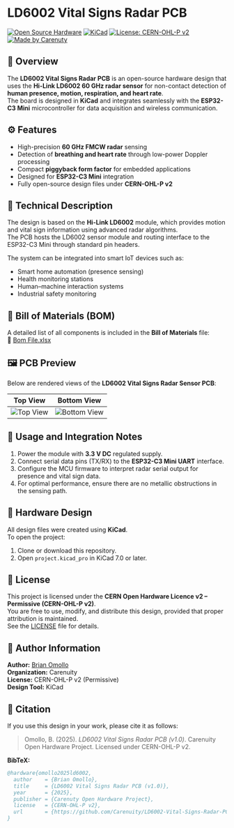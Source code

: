 # LD6002 Vital Signs Radar PCB

[![Open Source Hardware](https://img.shields.io/badge/Open--Source-Hardware-green.svg)](https://www.oshwa.org/)
[![KiCad](https://img.shields.io/badge/Designed%20With-KiCad-blue.svg)](https://www.kicad.org/)
[![License: CERN-OHL-P v2](https://img.shields.io/badge/License-CERN--OHL--P--v2-yellow.svg)](LICENSE)
[![Made by Carenuty](https://img.shields.io/badge/Made%20by-Carenuity-blueviolet.svg)](#)


## 📘 Overview
The **LD6002 Vital Signs Radar PCB** is an open-source hardware design that uses the **Hi-Link LD6002 60 GHz radar sensor** for non-contact detection of **human presence, motion, respiration, and heart rate**.  
The board is designed in **KiCad** and integrates seamlessly with the **ESP32-C3 Mini** microcontroller for data acquisition and wireless communication.


## ⚙️ Features
- High-precision **60 GHz FMCW radar** sensing
- Detection of **breathing and heart rate** through low-power Doppler processing
- Compact **piggyback form factor** for embedded applications
- Designed for **ESP32-C3 Mini** integration
- Fully open-source design files under **CERN-OHL-P v2**



## 🔧 Technical Description
The design is based on the **Hi-Link LD6002** module, which provides motion and vital sign information using advanced radar algorithms.  
The PCB hosts the LD6002 sensor module and routing interface to the ESP32-C3 Mini through standard pin headers.

The system can be integrated into smart IoT devices such as:
- Smart home automation (presence sensing)
- Health monitoring stations
- Human–machine interaction systems
- Industrial safety monitoring



## 🧾 Bill of Materials (BOM)
A detailed list of all components is included in the **Bill of Materials** file:  
📄 [Bom File.xlsx](Bom%20File.xlsx)


## 🖼️ PCB Preview

Below are rendered views of the **LD6002 Vital Signs Radar Sensor PCB**:

| Top View | Bottom View |
|-----------|--------------|
| ![Top View](images/LD6002_Radar_Sensor_Top.png) | ![Bottom View](images/LD6002_Radar_Sensor_Bottom.png) 


## 🧠 Usage and Integration Notes
1. Power the module with **3.3 V DC** regulated supply.  
2. Connect serial data pins (TX/RX) to the **ESP32-C3 Mini UART** interface.  
3. Configure the MCU firmware to interpret radar serial output for presence and vital sign data.  
4. For optimal performance, ensure there are no metallic obstructions in the sensing path.  


## 🧩 Hardware Design
All design files were created using **KiCad**.  
To open the project:
1. Clone or download this repository.
2. Open `project.kicad_pro` in KiCad 7.0 or later.


## 📜 License
This project is licensed under the **CERN Open Hardware Licence v2 – Permissive (CERN-OHL-P v2)**.  
You are free to use, modify, and distribute this design, provided that proper attribution is maintained.  
See the [LICENSE](LICENSE) file for details.


## 👤 Author Information
**Author:** [Brian Omollo](https://www.linkedin.com/in/brian-omollo-25a71620b/)  
**Organization:** Carenuity  
**License:** CERN-OHL-P v2 (Permissive)  
**Design Tool:** KiCad  


## 📖 Citation

If you use this design in your work, please cite it as follows:

> Omollo, B. (2025). *LD6002 Vital Signs Radar PCB (v1.0)*. Carenuity Open Hardware Project. Licensed under CERN-OHL-P v2.

**BibTeX:**
```bibtex
@hardware{omollo2025ld6002,
  author    = {Brian Omollo},
  title     = {LD6002 Vital Signs Radar PCB (v1.0)},
  year      = {2025},
  publisher = {Carenuty Open Hardware Project},
  license   = {CERN-OHL-P v2},
  url       = {https://github.com/Carenuity/LD6002-Vital-Signs-Radar-PCB}
}
